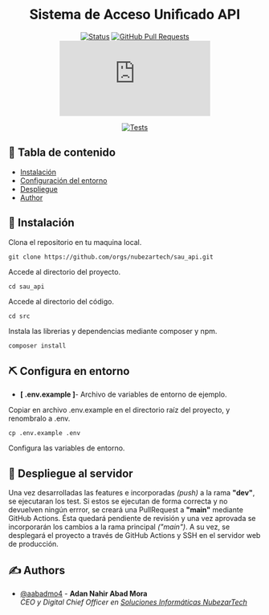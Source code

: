 <link href='http://fonts.googleapis.com/css?family=Roboto' rel='stylesheet' type='text/css'>

<h1 align="center" style="font-family:'Roboto';">Sistema de Acceso Unificado API</h1>

<div align="center">

[![Status](https://img.shields.io/badge/status-active-success.svg)]()
[![GitHub Pull Requests](https://img.shields.io/github/issues-pr/kylelobo/The-Documentation-Compendium.svg)](https://github.com/nubezartech/sau_api/pulls?q=is%3Apr+is%3Aclosed)
[![GitHub open-pull-requests](https://badgen.net/github/open-prs/Naereen/Strapdown.js)](https://github.com/nubezartech/sau_api/pulls?q=is%3Aopen+is%3Apr)



[![Tests](https://github.com/anuraghazra/github-readme-stats/workflows/Test/badge.svg)](https://github.com/orgs/nubezartech/sau_api/actions)

</div>


## 📝 Tabla de contenido

- [Instalación](#installation)
- [Configuración del entorno](#enviroment)
- [Despliegue](#deployment)
- [Author](#author)


## 🔧 Instalación <a name = "installation"></a>

Clona el repositorio en tu maquina local.
```
git clone https://github.com/orgs/nubezartech/sau_api.git
```

Accede al directorio del proyecto.
```
cd sau_api
```
Accede al directorio del código.
```
cd src
```   
Instala las librerias y dependencias mediante composer y npm.
```
composer install
```

## ⛏️ Configura en entorno <a name = "enviroment"></a>

- <b>[ .env.example ]</b>- Archivo de variables de entorno de ejemplo.

Copiar en archivo .env.example en el directorio raíz del proyecto, y renombralo a .env. 
```
cp .env.example .env
```
Configura las variables de entorno.

## 🚀 Despliegue al servidor <a name = "deployment"></a>

Una vez desarrolladas las features e incorporadas *(push)* a la rama **"dev"**, se ejecutaran los test. Si estos se ejecutan de forma correcta y no devuelven ningún errror, se creará una PullRequest a **"main"** mediante GitHub Actions. Ésta quedará pendiente de revisión y una vez aprovada se incorporarán los cambios a la rama principal *("main")*. A su vez, se desplegará el proyecto a través de GitHub Actions y SSH en el servidor web de producción.


## ✍️ Authors <a name = "authors"></a>

- [@aabadmo4](https://github.com/aabadmo4) - <b>Adan Nahir Abad Mora</b> <br>
<i>CEO y Digital Chief Officer en <a href="http://www.nubezar.tech">Soluciones Informáticas NubezarTech</a></i>

